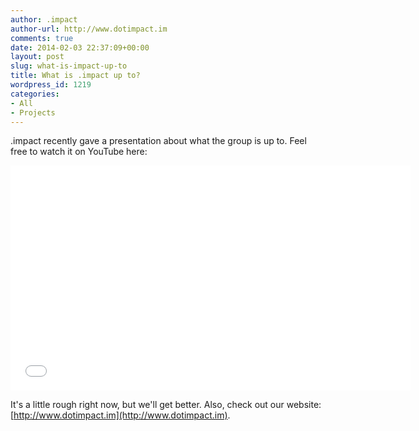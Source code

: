 ```yaml
---
author: .impact
author-url: http://www.dotimpact.im
comments: true
date: 2014-02-03 22:37:09+00:00
layout: post
slug: what-is-impact-up-to
title: What is .impact up to?
wordpress_id: 1219
categories:
- All
- Projects
---
```


.impact recently gave a presentation about what the group is up to. Feel free to watch it on YouTube here:

<iframe width="640" height="360" src="//www.youtube.com/embed/EPz_x9kuuBg?feature=player_detailpage" frameborder="0"> </iframe>

It's a little rough right now, but we'll get better. Also, check out our website: [http://www.dotimpact.im](http://www.dotimpact.im).
